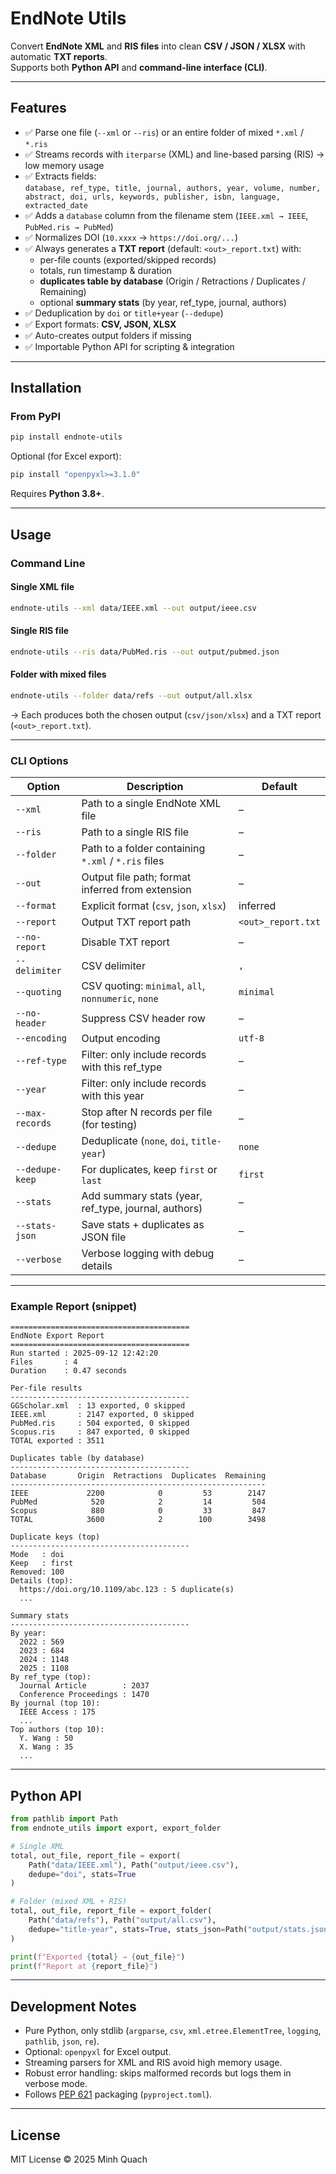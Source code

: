 # EndNote Utils

Convert **EndNote XML** and **RIS files** into clean **CSV / JSON / XLSX** with automatic **TXT reports**.  
Supports both **Python API** and **command-line interface (CLI)**.

---

## Features

- ✅ Parse one file (`--xml` or `--ris`) or an entire folder of mixed `*.xml` / `*.ris`
- ✅ Streams records with `iterparse` (XML) and line-based parsing (RIS) → low memory usage
- ✅ Extracts fields:  
  `database, ref_type, title, journal, authors, year, volume, number, abstract, doi, urls, keywords, publisher, isbn, language, extracted_date`
- ✅ Adds a `database` column from the filename stem (`IEEE.xml → IEEE`, `PubMed.ris → PubMed`)
- ✅ Normalizes DOI (`10.xxxx` → `https://doi.org/...`)
- ✅ Always generates a **TXT report** (default: `<out>_report.txt`) with:
  - per-file counts (exported/skipped records)  
  - totals, run timestamp & duration  
  - **duplicates table by database** (Origin / Retractions / Duplicates / Remaining)  
  - optional **summary stats** (by year, ref_type, journal, authors)
- ✅ Deduplication by `doi` or `title+year` (`--dedupe`)
- ✅ Export formats: **CSV, JSON, XLSX**
- ✅ Auto-creates output folders if missing
- ✅ Importable Python API for scripting & integration

---

## Installation

### From PyPI

```bash
pip install endnote-utils
```

Optional (for Excel export):

```bash
pip install "openpyxl>=3.1.0"
```

Requires **Python 3.8+**.

---

## Usage

### Command Line

#### Single XML file

```bash
endnote-utils --xml data/IEEE.xml --out output/ieee.csv
```

#### Single RIS file

```bash
endnote-utils --ris data/PubMed.ris --out output/pubmed.json
```

#### Folder with mixed files

```bash
endnote-utils --folder data/refs --out output/all.xlsx
```

→ Each produces both the chosen output (`csv/json/xlsx`) and a TXT report (`<out>_report.txt`).

---

### CLI Options

| Option          | Description                                           | Default            |
| --------------- | ----------------------------------------------------- | ------------------ |
| `--xml`         | Path to a single EndNote XML file                     | –                  |
| `--ris`         | Path to a single RIS file                             | –                  |
| `--folder`      | Path to a folder containing `*.xml` / `*.ris` files   | –                  |
| `--out`         | Output file path; format inferred from extension      | –                  |
| `--format`      | Explicit format (`csv`, `json`, `xlsx`)               | inferred           |
| `--report`      | Output TXT report path                                | `<out>_report.txt` |
| `--no-report`   | Disable TXT report                                    | –                  |
| `--delimiter`   | CSV delimiter                                         | `,`                |
| `--quoting`     | CSV quoting: `minimal`, `all`, `nonnumeric`, `none`   | `minimal`          |
| `--no-header`   | Suppress CSV header row                               | –                  |
| `--encoding`    | Output encoding                                       | `utf-8`            |
| `--ref-type`    | Filter: only include records with this ref\_type      | –                  |
| `--year`        | Filter: only include records with this year           | –                  |
| `--max-records` | Stop after N records per file (for testing)           | –                  |
| `--dedupe`      | Deduplicate (`none`, `doi`, `title-year`)             | `none`             |
| `--dedupe-keep` | For duplicates, keep `first` or `last`                | `first`            |
| `--stats`       | Add summary stats (year, ref\_type, journal, authors) | –                  |
| `--stats-json`  | Save stats + duplicates as JSON file                  | –                  |
| `--verbose`     | Verbose logging with debug details                    | –                  |

---

### Example Report (snippet)

```
========================================
EndNote Export Report
========================================
Run started : 2025-09-12 12:42:20
Files       : 4
Duration    : 0.47 seconds

Per-file results
----------------------------------------
GGScholar.xml  : 13 exported, 0 skipped
IEEE.xml       : 2147 exported, 0 skipped
PubMed.ris     : 504 exported, 0 skipped
Scopus.ris     : 847 exported, 0 skipped
TOTAL exported : 3511

Duplicates table (by database)
----------------------------------------
Database       Origin  Retractions  Duplicates  Remaining
---------------------------------------------------------
IEEE             2200            0         53        2147
PubMed            520            2         14         504
Scopus            880            0         33         847
TOTAL            3600            2        100        3498

Duplicate keys (top)
----------------------------------------
Mode   : doi
Keep   : first
Removed: 100
Details (top):
  https://doi.org/10.1109/abc.123 : 5 duplicate(s)
  ...

Summary stats
----------------------------------------
By year:
  2022 : 569
  2023 : 684
  2024 : 1148
  2025 : 1108
By ref_type (top):
  Journal Article        : 2037
  Conference Proceedings : 1470
By journal (top 10):
  IEEE Access : 175
  ...
Top authors (top 10):
  Y. Wang : 50
  X. Wang : 35
  ...
```

---

## Python API

```python
from pathlib import Path
from endnote_utils import export, export_folder

# Single XML
total, out_file, report_file = export(
    Path("data/IEEE.xml"), Path("output/ieee.csv"),
    dedupe="doi", stats=True
)

# Folder (mixed XML + RIS)
total, out_file, report_file = export_folder(
    Path("data/refs"), Path("output/all.csv"),
    dedupe="title-year", stats=True, stats_json=Path("output/stats.json")
)

print(f"Exported {total} → {out_file}")
print(f"Report at {report_file}")
```

---

## Development Notes

* Pure Python, only stdlib (`argparse`, `csv`, `xml.etree.ElementTree`, `logging`, `pathlib`, `json`, `re`).
* Optional: `openpyxl` for Excel output.
* Streaming parsers for XML and RIS avoid high memory usage.
* Robust error handling: skips malformed records but logs them in verbose mode.
* Follows [PEP 621](https://peps.python.org/pep-0621/) packaging (`pyproject.toml`).

---

## License

MIT License © 2025 Minh Quach